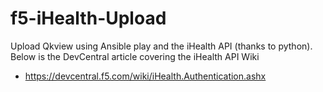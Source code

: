 # f5-iHealth-Upload
Upload Qkview using Ansible play and the iHealth API (thanks to python). Below is the DevCentral article covering the iHealth API Wiki<br />
- https://devcentral.f5.com/wiki/iHealth.Authentication.ashx
